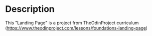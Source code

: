 # Description

This "Landing Page" is a project from TheOdinProject curriculum (https://www.theodinproject.com/lessons/foundations-landing-page)